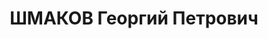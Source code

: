 ---
title: ШМАКОВ Георгий Петрович
description: "Род. 1892, г. Семипалатинск, прож. г. Иркутск, директор затона ВС речного\
  \ пароходства, ср/тех, чл. ВКП(б), русский. \n  Арест. 20.03.37 г. по ст. 58-1а,\
  \ 9, 11. Осужд. ВК ВС СССР от 25.10.37 г. Расстрелян 25.10.37 г. \n  Реабилитирован\
  \ 08.02.58 г."
---